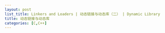 ```yaml
---
layout: post
list_title: Linkers and Loaders | 动态链接与动态库（二） | Dynamic Library part 2
title: 动态链接与动态库
categories: [C,C++]
---
```


